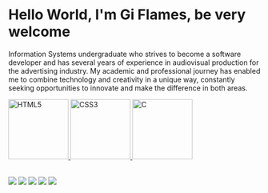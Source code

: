 # Hello World, I'm Gi Flames, be very welcome 
<p>Information Systems undergraduate who strives to become a software developer and has several years of experience in audiovisual production for the advertising industry.
  My academic and professional journey has enabled me to combine technology and creativity in a unique way, constantly seeking opportunities to innovate and make the difference in both areas.</p>
  
  <table>
  <a href="https://github.com/giflames">
<!--      <img height="180em" src="https://github-readme-stats.vercel.app/api?username=giflames&show_icons=true&theme=tokyonight&include_all_commits=true&count_private=true"/> -->
<!--     <img height="180em" src="https://github-readme-stats.vercel.app/api/top-langs/?username=giflames&layout=compact&langs_count=6&theme=tokyonight"/> -->
  <img src="https://img.icons8.com/color/2x/html-5.png" width="120" alt="HTML5">
    <img src="https://img.icons8.com/color/2x/css3.png" width="120" alt="CSS3">
    <img src="https://img.icons8.com/color/2x/c.png" width="120" alt="C">
  </table> 
    
  <div>
  <a href="https://www.instagram.com/giflames/" target="_blank"><img src="https://img.shields.io/badge/-Instagram-%23333?style=for-the-badge&logo=instagram&logoColor=white" target="_blank" target="_blank"></a>
  <a href="https://www.tiktok.com/@giflames" target="_blank"><img src="https://img.shields.io/badge/-TikTok-%23333?style=for-the-badge&logo=tiktok&logoColor=white" target="_blank" target="_blank"></a>
  <a href="https://www.giflames.com" target="_blank"><img src="https://img.shields.io/badge/-Website-%23333?style=for-the-badge&logo=googlechrome&logoColor=white" target="_blank" target="_blank"></a>
  <a href = "mailto: giovanashammass@gmail.com"><img src="https://img.shields.io/badge/-Gmail-%23333?style=for-the-badge&logo=gmail&logoColor=white" target="_blank"></a>
  <a href="https://www.linkedin.com/in/giovana-shammass-2a4483139/" target="_blank"><img src="https://img.shields.io/badge/-LinkedIn-%23333?style=for-the-badge&logo=linkedin&logoColor=white" target="_blank" target="_blank"></a>
  </div>
 
